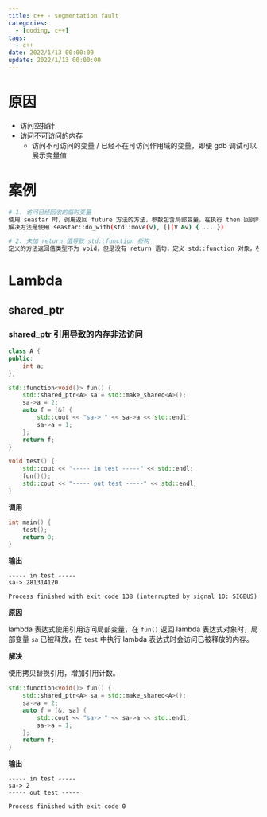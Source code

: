 ```yaml
---
title: c++ - segmentation fault
categories: 
  - [coding, c++]
tags:
  - c++
date: 2022/1/13 00:00:00
update: 2022/1/13 00:00:00
---
```


# 原因

- 访问空指针
- 访问不可访问的内存
  - 访问不可访问的变量 / 已经不在可访问作用域的变量，即便 gdb 调试可以展示变量值

# 案例

```bash
# 1. 访问已经回收的临时变量
使用 seastar 时，调用返回 future 方法的方法，参数包含局部变量。在执行 then 回调时，局部变量已经不可访问（使用 gdb 调试仍可展示数值）。
解决方法是使用 seastar::do_with(std::move(v), [](V &v) { ... })

# 2. 未加 return 值导致 std::function 析构
定义的方法返回值类型不为 void，但是没有 return 语句，定义 std::function 对象，在析构时报 segmentation fault
```

# Lambda

## shared_ptr

### shared_ptr 引用导致的内存非法访问

```c++
class A {
public:
    int a;
};

std::function<void()> fun() {
    std::shared_ptr<A> sa = std::make_shared<A>();
    sa->a = 2;
    auto f = [&] {
        std::cout << "sa-> " << sa->a << std::endl;
        sa->a = 1;
    };
    return f;
}

void test() {
    std::cout << "----- in test -----" << std::endl;
    fun()();
    std::cout << "----- out test -----" << std::endl;
}
```

**调用**

```c++
int main() {
    test();
    return 0;
}
```

**输出**

```shell
----- in test -----
sa-> 281314120

Process finished with exit code 138 (interrupted by signal 10: SIGBUS)
```

**原因**

lambda 表达式使用引用访问局部变量，在 `fun()` 返回 lambda 表达式对象时，局部变量 `sa` 已被释放，在 `test` 中执行 lambda 表达式时会访问已被释放的内存。

**解决**

使用拷贝替换引用，增加引用计数。

```c++
std::function<void()> fun() {
    std::shared_ptr<A> sa = std::make_shared<A>();
    sa->a = 2;
    auto f = [&, sa] {
        std::cout << "sa-> " << sa->a << std::endl;
        sa->a = 1;
    };
    return f;
}
```

**输出**

```shell
----- in test -----
sa-> 2
----- out test -----

Process finished with exit code 0
```

